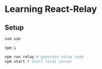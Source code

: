 # Learning React-Relay

## Setup

```sh
nvm use

npm i

npm run relay # generate relay code
npm start # start local server
```
